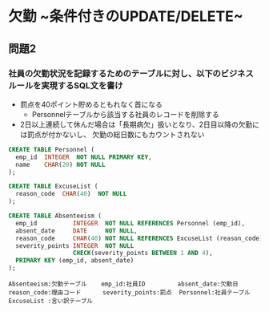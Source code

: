 # 欠勤 ~条件付きのUPDATE/DELETE~
## 問題2
### 社員の欠勤状況を記録するためのテーブルに対し、以下のビジネスルールを実現するSQL文を書け
- 罰点を40ポイント貯めるともれなく首になる
  - Personnelテーブルから該当する社員のレコードを削除する
- 2日以上連続して休んだ場合は「長期病欠」扱いとなり、2日目以降の欠勤には罰点が付かないし、
欠勤の総日数にもカウントされない

```sql
CREATE TABLE Personnel (
  emp_id  INTEGER  NOT NULL PRIMARY KEY,
  name    CHAR(20) NOT NULL
);

CREATE TABLE ExcuseList (
  reason_code  CHAR(40)  NOT NULL
);

CREATE TABLE Absenteeism (
  emp_id          INTEGER  NOT NULL REFERENCES Personnel (emp_id),
  absent_date     DATE     NOT NULL,
  reason_code     CHAR(40) NOT NULL REFERENCES ExcuseList (reason_code),
  severity_points INTEGER  NOT NULL
                  CHECK(severity_points BETWEEN 1 AND 4),
  PRIMARY KEY (emp_id, absent_date)
);
```

```
Absenteeism:欠勤テーブル    emp_id:社員ID         absent_date:欠勤日
reason_code:理由コード      severity_points:罰点  Personnel:社員テーブル
ExcuseList :言い訳テーブル
```
